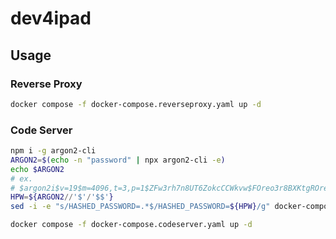 # dev4ipad

## Usage

### Reverse Proxy

```bash
docker compose -f docker-compose.reverseproxy.yaml up -d
```

### Code Server

```bash
npm i -g argon2-cli
ARGON2=$(echo -n "password" | npx argon2-cli -e)
echo $ARGON2
# ex.
# $argon2i$v=19$m=4096,t=3,p=1$ZFw3rh7n8UT6ZokcCCWkvw$FOreo3r8BXKtgROresDrfIWA3iUO+3RLmbyUqqlDSU8
HPW=${ARGON2//'$'/'$$'}
sed -i -e "s/HASHED_PASSWORD=.*$/HASHED_PASSWORD=${HPW}/g" docker-compose.codeserver.yaml

docker compose -f docker-compose.codeserver.yaml up -d
```

